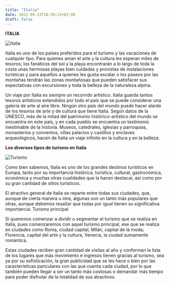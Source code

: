 ```yaml
---
title: "Italia"
date: 2022-09-23T10:39:23+02:00
draft: false
---
```


**ITALIA**

![Italia](https://a.cdn-hotels.com/gdcs/production0/d320/a38a0c20-5863-11e8-b0ec-0242ac11000c.jpg?impolicy=fcrop&w=800&h=533&q=medium)

Italia es uno de los países preferidos para el turismo y las vacaciones de cualquier tipo. Para quienes aman el arte y la cultura les esperan miles de tesoros; los fanáticos del sol y la playa encontrarán a lo largo de toda la costa unas hermosas playas bien cuidadas y provistas de instalaciones turísticas y para aquellos a quienes les gusta escalar o los paseos por las montañas tendrán las zonas montañosas que pueden satisfacer sus expectativas con excursiones y toda la belleza de la naturaleza alpina.

Un viaje por Italia es siempre un recorrido artístico. Italia guarda tantos tesoros artísticos extendidos por todo el país que se puede considerar una galería de arte al aire libre. Ningún otro país del mundo puede hacer alarde de los tesoros de arte y de cultura que tiene Italia. Según datos de la UNESCO, más de la mitad del patrimonio histórico-artístico del mundo se encuentra en este país, y en cada pueblo se encuentra un testimonio inestimable de la historia. Museos, catedrales, iglesias y parroquias, monasterios y conventos, villas palacios y castillos y enclaves arqueológicos, hacen de Italia un viaje infinito en la cultura y en la belleza.

**Los diversos tipos de turismo en Italia**

![Turismo](https://www.lifeder.com/wp-content/uploads/2020/03/El-Coliseo-Roma-Italia.jpg)

Como bien sabemos, Italia es uno de los grandes destinos turísticos en Europa, tanto por su importancia histórica, turística, cultural, gastronómica, económica y muchas otras cualidades que la hacen destacar, así como por su gran cantidad de sitios turísticos.

El atractivo general de Italia se reparte entre todas sus ciudades, que, aunque de cierta manera u otra, algunas son un tanto más populares que otras, aunque debemos resaltar que todas por igual tienen su significativa importancia.
Turismo principal

Si queremos comenzar a dividir o segmentar el turismo que se realiza en Italia, pues comenzaremos con aquel turismo principal, ese que se realiza en ciudades como Roma, ciudad capital; Milán, capital de la moda; Florencia, capital del arte y la cultura, Venecia, la ciudad sumamente romántica.

Estas ciudades reciben gran cantidad de visitas al año y conforman la lista de los lugares que más movimiento e ingresos tienen gracias al turismo, sea ya por su sofisticación, la gran publicidad que se les hace o bien por las características pariculares con las que cuenta cada ciudad, por lo que también pueden llegar a ser un tanto más costosas o demandar más tiempo para poder disfrutar de la totalidad de sus atractivos.
